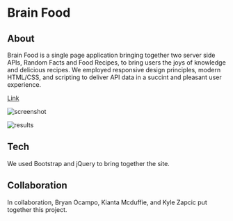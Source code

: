 # Brain Food

## About

Brain Food is a single page application bringing together two server side APIs, Random Facts and Food Recipes, to bring users the joys of knowledge and delicious recipes. We employed responsive design principles, modern HTML/CSS, and scripting to deliver API data in a succint and pleasant user experience.

[Link](https://kylezap.github.io/BrainFood/)

![screenshot](/assets/header.png)

![results](/assets/results.png)

## Tech

We used Bootstrap and jQuery to bring together the site.

## Collaboration

In collaboration, Bryan Ocampo, Kianta Mcduffie, and Kyle Zapcic put together this project. 

